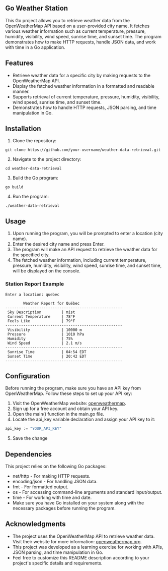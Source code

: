 ## Go Weather Station

This Go project allows you to retrieve weather data from the OpenWeatherMap API based on a user-provided city name. It fetches various weather information such as current temperature, pressure, humidity, visibility, wind speed, sunrise time, and sunset time. The program demonstrates how to make HTTP requests, handle JSON data, and work with time in a Go application.

## Features

- Retrieve weather data for a specific city by making requests to the OpenWeatherMap API.
- Display the fetched weather information in a formatted and readable manner.
- Supports retrieval of current temperature, pressure, humidity, visibility, wind speed, sunrise time, and sunset time.
- Demonstrates how to handle HTTP requests, JSON parsing, and time manipulation in Go.

## Installation

1. Clone the repository:

```shell
git clone https://github.com/your-username/weather-data-retrieval.git
```

2. Navigate to the project directory:
```shell
cd weather-data-retrieval
```
3. Build the Go program:
```shell
go build
```
4. Run the program:
```shell
./weather-data-retrieval
```

## Usage

1. Upon running the program, you will be prompted to enter a location (city name).
2. Enter the desired city name and press Enter.
3. The program will make an API request to retrieve the weather data for the specified city.
4. The fetched weather information, including current temperature, pressure, humidity, visibility, wind speed, sunrise time, and sunset time, will be displayed on the console.

### Station Report Example
```shell
Enter a location: quebec

        Weather Report for Québec
----------------------------------------------------
 Sky Description         | mist
 Current Temperature     | 78°F
 Feels Like              | 79°F
----------------------------------------------------
 Visibility              | 10000 m
 Pressure                | 1010 hPa
 Humidity                | 75%
 Wind Speed              | 2.1 m/s
----------------------------------------------------
 Sunrise Time            | 04:54 EDT
 Sunset Time             | 20:42 EDT
----------------------------------------------------
```
## Configuration

Before running the program, make sure you have an API key from OpenWeatherMap. Follow these steps to set up your API key:

1. Visit the OpenWeatherMap website: [openweathermap](https://openweathermap.org/).
2. Sign up for a free account and obtain your API key.
3. Open the main() function in the main.go file.
4. Locate the api_key variable declaration and assign your API key to it:
```go
api_key := "YOUR_API_KEY"
```
5. Save the change

## Dependencies

This project relies on the following Go packages:

* net/http - For making HTTP requests.
* encoding/json - For handling JSON data.
* fmt - For formatted output.
* os - For accessing command-line arguments and standard input/output.
* time - For working with time and date.
* Make sure you have Go installed on your system along with the necessary packages before running the program.

## Acknowledgments

* The project uses the OpenWeatherMap API to retrieve weather data. Visit their website for more information: [openweathermap.org](https://openweathermap.org/).
* This project was developed as a learning exercise for working with APIs, JSON parsing, and time manipulation in Go.
* Feel free to customize this README description according to your project's specific details and requirements.
